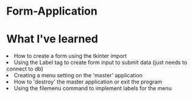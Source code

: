 # Form-Application

# What I've learned
<li> How to create a form using the tkinter import
<li> Using the Label tag to create form input to submit data (just needs to connect to db)
<li> Creating a menu setting on the 'master' application
<li> How to 'destroy' the master application or exit the program
<li> Using the filemenu command to implement labels for the menu
